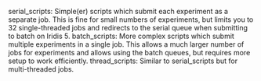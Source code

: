 serial_scripts:
    Simple(er) scripts which submit each experiment as a separate job. This is fine
    for small numbers of experiments, but limits you to 32 single-threaded jobs and
    redirects to the serial queue when submitting to batch on Iridis 5.
batch_scripts:
    More complex scripts which submit multiple experiments in a single job. This
    allows a much larger number of jobs for experiments and allows using the
    batch queues, but requires more setup to work efficiently.
thread_scripts:
    Similar to serial_scripts but for multi-threaded jobs.
```

